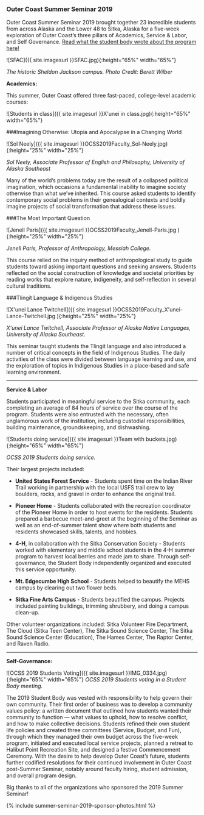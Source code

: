 ### Outer Coast Summer Seminar 2019

Outer Coast Summer Seminar 2019 brought together 23 incredible students from across Alaska and the Lower 48 to Sitka, Alaska for a five-week exploration of Outer Coast’s three pillars of Academics, Service & Labor, and Self Governance. [Read what the student body wrote about the program here!](https://docs.google.com/document/d/1NWfMkUT0godGk7DeZCkmCFOEja0tPPVbaxcmC830g_0/edit)

<!-- This inserts the campus image -->
![SFAC]({{ site.imagesurl }}SFAC.jpg){:height="65%" width="65%"}

_The historic Sheldon Jackson campus. Photo Credit: Berett Wilber_

<strong>Academics:</strong>

This summer, Outer Coast offered three fast-paced, college-level academic courses:

<!-- This inserts the campus image -->
![Students in class]({{ site.imagesurl }}X'unei in class.jpg){:height="65%" width="65%"}

###Imagining Otherwise: Utopia and Apocalypse in a Changing World

<!-- This inserts the image -->
![Sol Neely]({{ site.imagesurl }}OCSS2019Faculty_Sol-Neely.jpg){:height="25%" width="25%"}

_Sol Neely, Associate Professor of English and Philosophy, University of Alaska Southeast_

Many of the world’s problems today are the result of a collapsed political imagination, which occasions a fundamental inability to imagine society otherwise than what we’ve inherited. This course asked students to identify contemporary social problems in their genealogical contexts and boldly imagine projects of social transformation that address these issues.

###The Most Important Question

<!-- This inserts image -->
![Jenell Paris]({{ site.imagesurl }}OCSS2019Faculty_Jenell-Paris.jpg ){:height="25%" width="25%"}

_Jenell Paris, Professor of Anthropology, Messiah College._

This course relied on the inquiry method of anthropological study to guide students toward asking important questions and seeking answers. Students reflected on the social construction of knowledge and societal priorities by reading works that explore nature, indigeneity, and self-reflection in several cultural traditions.

###Tlingit Language & Indigenous Studies

<!-- This inserts the image -->
![X'unei Lance Twitchell]({{ site.imagesurl }}OCSS2019Faculty_X'unei-Lance-Twitchell.jpg ){:height="25%" width="25%"}

_X‘unei Lance Twitchell, Associate Professor of Alaska Native Languages, University of Alaska Southeast._

This seminar taught students the Tlingit language and also introduced a number of critical concepts in the field of Indigenous Studies. The daily activities of the class were divided between language learning and use, and the exploration of topics in Indigenous Studies in a place-based and safe learning environment.

***

<strong>Service & Labor</strong>

Students participated in meaningful service to the Sitka community, each completing an average of 84 hours of service over the course of the program. Students were also entrusted with the necessary, often unglamorous work of the institution, including custodial responsibilities, building maintenance, groundskeeping, and dishwashing. 

<!-- This inserts the image -->
![Students doing service]({{ site.imagesurl }}Team with buckets.jpg){:height="65%" width="65%"}

_OCSS 2019 Students doing service._

Their largest projects included:

- <strong>United States Forest Service</strong> - Students spent time on the Indian River Trail working in partnership with the local USFS trail crew to lay boulders, rocks, and gravel in order to enhance the original trail.  

- <strong>Pioneer Home</strong> - Students collaborated with the recreation coordinator of the Pioneer Home in order to host events for the residents. Students prepared a barbecue meet-and-greet at the beginning of the Seminar as well as an end-of-summer talent show where both students and residents showcased skills, talents, and hobbies.

- <strong>4-H</strong>, in collaboration with the Sitka Conservation Society - Students worked with elementary and middle school students in the 4-H summer program to harvest local berries and made jam to share. Through self-governance, the Student Body independently organized and executed this service opportunity.

- <strong>Mt. Edgecumbe High School</strong> - Students helped to beautify the MEHS campus by clearing out two flower beds.

- <strong>Sitka Fine Arts Campus</strong> - Students beautified the campus. Projects included painting buildings, trimming shrubbery, and doing a campus clean-up.

Other volunteer organizations included: Sitka Volunteer Fire Department, The Cloud (Sitka Teen Center), The Sitka Sound Science Center, The Sitka Sound Science Center (Education), The Hames Center, The Raptor Center, and Raven Radio.

***

<strong>Self-Governance:</strong>

![OCSS 2019 Students Voting]({{ site.imagesurl }}IMG_0334.jpg){:height="65%" width="65%"}
_OCSS 2019 Students voting in a Student Body meeting._

The 2019 Student Body was vested with responsibility to help govern their own community. Their first order of business was to develop a community values policy: a written document that outlined how students wanted their community to function — what values to uphold, how to resolve conflict, and how to make collective decisions. Students refined their own student life policies and created three committees (Service, Budget, and Fun), through which they managed their own budget across the five-week program, initiated and executed local service projects, planned a retreat to Halibut Point Recreation Site, and designed a festive Commencement Ceremony. With the desire to help develop Outer Coast’s future, students further codified resolutions for their continued involvement in Outer Coast post-Summer Seminar, notably around faculty hiring, student admission, and overall program design. 

Big thanks to all of the organizations who sponsored the 2019 Summer Seminar!

<!-- This inserts the logo images -->
{% include summer-seminar-2019-sponsor-photos.html %}

